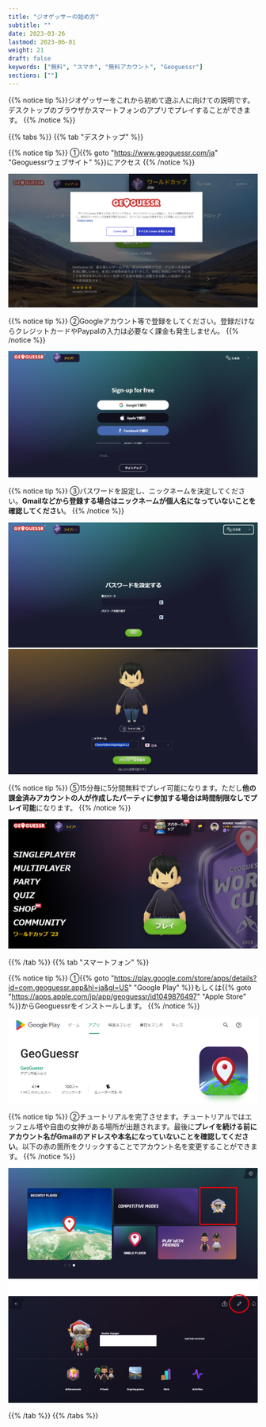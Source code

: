 ```yaml
---
title: "ジオゲッサーの始め方"
subtitle: ""
date: 2023-03-26
lastmod: 2023-06-01
weight: 21
draft: false
keywords: ["無料", "スマホ", "無料アカウント", "Geoguessr"]
sections: [""]
---
```


{{% notice tip %}}ジオゲッサーをこれから初めて遊ぶ人に向けての説明です。デスクトップのブラウザかスマートフォンのアプリでプレイすることができます。
{{% /notice %}}

{{% tabs %}}
{{% tab "デスクトップ" %}}

{{% notice tip %}}
①{{% goto "https://www.geoguessr.com/ja" "Geoguessrウェブサイト" %}}にアクセス
{{% /notice %}}

<div class="googlemap-if" style="pointer-events: none;">
<img src="2023-10-15-00-08-36.png">
</div>


{{% notice tip %}}
②Googleアカウント等で登録をしてください。登録だけならクレジットカードやPaypalの入力は必要なく課金も発生しません。
{{% /notice %}}

<div class="googlemap-if" style="pointer-events: none;">
<img src="2023-10-15-00-11-39.png">
</div>

{{% notice tip %}}
③パスワードを設定し、ニックネームを決定してください。<span style="font-weight:bold;">Gmailなどから登録する場合はニックネームが個人名になっていないことを確認してください</span>。
{{% /notice %}}

<div class="googlemap-if no-margin" style="pointer-events: none;">
<img src="2023-10-15-00-16-30.png">
<img src="2023-10-15-00-18-58.png">
</div>

{{% notice tip %}}
⑤15分毎に5分間無料でプレイ可能になります。ただし<span style="font-weight:bold;">他の課金済みアカウントの人が作成したパーティに参加する場合は時間制限なしでプレイ可能</span>になります。
{{% /notice %}}

<div class="googlemap-if" style="pointer-events: none;">
<img src="2023-10-15-00-20-13.png">
</div>

{{% /tab %}}
{{% tab "スマートフォン" %}}

{{% notice tip %}}
①{{% goto "https://play.google.com/store/apps/details?id=com.geoguessr.app&hl=ja&gl=US" "Google Play" %}}もしくは{{% goto "https://apps.apple.com/jp/app/geoguessr/id1049876497" "Apple Store" %}}からGeoguessrをインストールします。
{{% /notice %}}

<div class="googlemap-if" style="pointer-events: none;">
<img src="2023-10-15-00-32-34.png">
</div>


{{% notice tip %}}
②チュートリアルを完了させます。チュートリアルではエッフェル塔や自由の女神がある場所が出題されます。最後に<span style="font-weight:bold;">プレイを続ける前にアカウント名がGmailのアドレスや本名になっていないことを確認してください</span>。以下の赤の箇所をクリックすることでアカウント名を変更することができます。
{{% /notice %}}
<div class="googlemap-if" style="pointer-events: none;">
<img src="2023-10-15-00-44-25.png">
</div>


{{% /tab %}}
{{% /tabs %}}